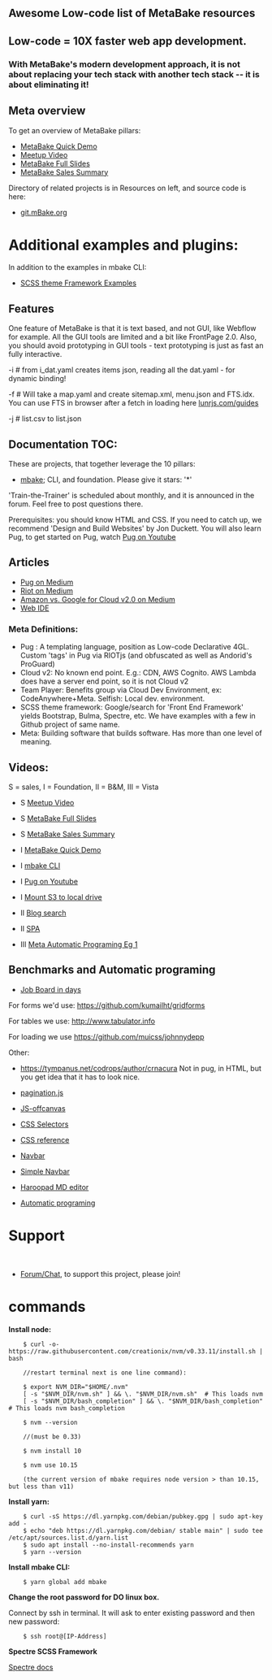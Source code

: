 
## Awesome Low-code list of MetaBake resources


## Low-code = 10X faster web app development.
### With MetaBake's modern development approach, it is not about replacing your tech stack with another tech stack -- it is about eliminating it!


## Meta overview

To get an overview of MetaBake pillars:

- [MetaBake Quick Demo](https://youtu.be/WyCdSFTUIvM)
- <a href='https://vimeo.com/282034037' target='_blank'>Meetup Video</a>
- [MetaBake Full Slides](http://prez.mBake.org/p)
- [MetaBake Sales Summary](https://www.youtube.com/watch?v=OK-cJNSkQII)


Directory of related projects is in Resources on left, and source code is here:
- <a href='http://git.mBake.org' target='_blank'>git.mBake.org</a>



# Additional examples and plugins:
In addition to the examples in mbake CLI:

- [SCSS theme Framework Examples](https://github.com/MetaBake/theme-scss-frameworks)


## Features

One feature of MetaBake is that it is text based, and not GUI, like Webflow for example. All the GUI tools are limited and a bit like FrontPage 2.0.
Also, you should avoid prototyping in GUI tools - text prototyping is just as fast an fully interactive.

-i # from i_dat.yaml creates items json, reading all the dat.yaml - for dynamic binding!

-f # Will take a map.yaml and create sitemap.xml, menu.json and FTS.idx. You can use FTS in browser after a fetch in loading here [lunrjs.com/guides](https://lunrjs.com/guides/index_prebuilding.html#loading)

-j # list.csv to list.json


## Documentation TOC:

These are projects, that together leverage the 10 pillars:

- [mbake](http://doc.mBake.org/mbake); CLI, and foundation. Please give it stars: '*'

'Train-the-Trainer' is scheduled about monthly, and it is announced in the forum. Feel free to post questions there.


Prerequisites: you should know HTML and CSS. If you need to catch up, we recommend 'Design and Build Websites' by Jon Duckett. You will also learn Pug, to get started on Pug, watch [Pug on Youtube](http://youtube.com/watch?v=wzAWI9h3q18)


## Articles

- [Pug on Medium](https://medium.com/@WolfgangGehner/using-pug-for-static-and-dynamic-data-binding-56a1cc378b81
)
- [Riot on Medium](https://medium.com/@uptimevic/learn-riot-js-dynamic-binding-in-90-seconds-fcece5237c67)
- [Amazon vs. Google for Cloud v2.0 on Medium](https://medium.com/@WolfgangGehner/amazon-vs-google-for-cloud-2-0-web-apps-extreme-server-less-for-data-and-authentication-cc7fa247e853)
- [Web IDE](https://medium.com/@WolfgangGehner/three-steps-to-using-a-web-ide-to-develop-and-build-in-the-cloud-d88586255c67)


### Meta Definitions:
- Pug : A templating language, position as Low-code Declarative 4GL. Custom 'tags' in Pug via RIOTjs (and obfuscated as well as Andorid's ProGuard)
- Cloud v2: No known end point. E.g.: CDN, AWS Cognito. AWS Lambda does have a server end point, so it is not Cloud v2
- Team Player: Benefits group via Cloud Dev Environment, ex: CodeAnywhere+Meta. Selfish: Local dev. environment.
- SCSS theme framework: Google/search for 'Front End Framework' yields Bootstrap, Bulma, Spectre, etc. We have examples with a few in Github project of same name.
- Meta: Building software that builds software. Has more than one level of meaning.



## Videos:
S = sales, I = Foundation, II = B&M, III = Vista
- S <a href='https://vimeo.com/282034037' target='_blank'>Meetup Video</a>
- S [MetaBake Full Slides](http://prez.mBake.org/p)
- S [MetaBake Sales Summary](https://www.youtube.com/watch?v=OK-cJNSkQII)

- I [MetaBake Quick Demo](https://youtu.be/WyCdSFTUIvM)
- I [mbake CLI](https://youtu.be/-KkPfAnEXyk)
- I [Pug on Youtube](http://youtube.com/watch?v=wzAWI9h3q18)
- I [Mount S3 to local drive](http://wgehnerlab1.mBake.org.s3-website-us-east-1.amazonaws.com/lab1v0.html)

- II [Blog search](https://www.youtube.com/watch?v=-4i9_SYyTOo)
- II [SPA](https://youtu.be/LHFjjDPlU3A)
- III [Meta Automatic Programing Eg 1 ](http://youtube.com/watch?v=c4mWhefhOoQ)



## Benchmarks and Automatic programing
- [Job Board in days](https://medium.com/@mattia_asti/creating-a-job-board-in-a-few-days-contentful-riot-js-bulma-io-293276516301)


For forms we'd use:
https://github.com/kumailht/gridforms

For tables we use:
http://www.tabulator.info

For loading we use
https://github.com/muicss/johnnydepp

Other:
- https://tympanus.net/codrops/author/crnacura
Not in pug, in HTML, but you get idea that it has to look nice.


- [pagination.js](http://pagination.js.org)

- [JS-offcanvas](https://github.com/vmitsaras/js-offcanvas)

- [CSS Selectors](https://adam-marsden.co.uk/css-cheat-sheet)
- [CSS reference](https://tympanus.net/codrops/css_reference/)

- [Navbar](https://github.com/thednp/navbar.js/)
- [Simple Navbar](https://www.w3schools.com/css/css_navbar.asp)


- [Haroopad MD editor](http://pad.haroopress.com/user)


- [Automatic programing](https://en.wikipedia.org/wiki/Automatic_programming)

# Support

&nbsp;
- <a href='http://chat.mBake.org' target='_blank'>Forum/Chat</a>, to support this project, please join!


# commands

**Install node:**

        $ curl -o- https://raw.githubusercontent.com/creationix/nvm/v0.33.11/install.sh | bash

        //restart terminal next is one line command):

        $ export NVM_DIR="$HOME/.nvm" 
        [ -s "$NVM_DIR/nvm.sh" ] && \. "$NVM_DIR/nvm.sh"  # This loads nvm
        [ -s "$NVM_DIR/bash_completion" ] && \. "$NVM_DIR/bash_completion"  # This loads nvm bash_completion

        $ nvm --version

        //(must be 0.33)

        $ nvm install 10

        $ nvm use 10.15

        (the current version of mbake requires node version > than 10.15, but less than v11)

**Install yarn:**

        $ curl -sS https://dl.yarnpkg.com/debian/pubkey.gpg | sudo apt-key add -
        $ echo "deb https://dl.yarnpkg.com/debian/ stable main" | sudo tee /etc/apt/sources.list.d/yarn.list
        $ sudo apt install --no-install-recommends yarn
        $ yarn --version
    
**Install mbake CLI:**

        $ yarn global add mbake 

**Change the root password for DO linux box.**

Connect by ssh in terminal. It will ask to enter existing password and then new password:

        $ ssh root@[IP-Address]

**Spectre SCSS Framework**

[Spectre docs](https://picturepan2.github.io/spectre/getting-started.html)
